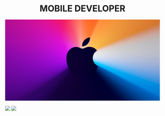 <h1 align="center"><b>MOBILE DEVELOPER</b></h1>
<img src="https://github.com/jiangri927/jiangri927/blob/main/ios_background.png">

<a href= "https://github.com/anuraghazra/github-readme-stats"><img src="https://github-readme-stats.vercel.app/api?username=jiangri927&count_private=true&theme=tokyonight&include_all_commits=true&show_icons=true" /></a>
<a href= "https://github.com/anuraghazra/github-readme-stats"><img src= "https://github-readme-stats.vercel.app/api/top-langs/?username=jiangri927&layout=compact" /></a>
